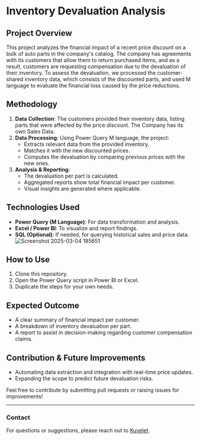 # Inventory Devaluation Analysis

## Project Overview
This project analyzes the financial impact of a recent price discount on a bulk of auto parts in the company's catalog. The company has agreements with its customers that allow them to return purchased items, and as a result, customers are requesting compensation due to the devaluation of their inventory. To assess the devaluation, we processed the customer-shared inventory data, which consists of the discounted parts, and used M language to evaluate the financial loss caused by the price reductions.

## Methodology
1. **Data Collection**: The customers provided their inventory data, listing parts that were affected by the price discount. The Company has its own Sales Data.
2. **Data Processing**: Using Power Query M language, the project:
   - Extracts relevant data from the provided inventory.
   - Matches it with the new discounted prices.
   - Computes the devaluation by comparing previous prices with the new ones.
3. **Analysis & Reporting**:
   - The devaluation per part is calculated.
   - Aggregated reports show total financial impact per customer.
   - Visual insights are generated where applicable.

## Technologies Used
- **Power Query (M Language)**: For data transformation and analysis.
- **Excel / Power BI**: To visualize and report findings.
- **SQL (Optional)**: If needed, for querying historical sales and price data.
![Screenshot 2025-03-04 185651](https://github.com/user-attachments/assets/6385b7a1-56bd-4649-8d71-29af0945741b)

## How to Use
1. Clone this repository.
2. Open the Power Query script in Power BI or Excel.
3. Duplicate the steps for your own needs.

## Expected Outcome
- A clear summary of financial impact per customer.
- A breakdown of inventory devaluation per part.
- A report to assist in decision-making regarding customer compensation claims.

## Contribution & Future Improvements
- Automating data extraction and integration with real-time price updates.
- Expanding the scope to predict future devaluation risks.

Feel free to contribute by submitting pull requests or raising issues for improvements!

---
### Contact
For questions or suggestions, please reach out to [Kuvelet](https://github.com/Kuvelet).

